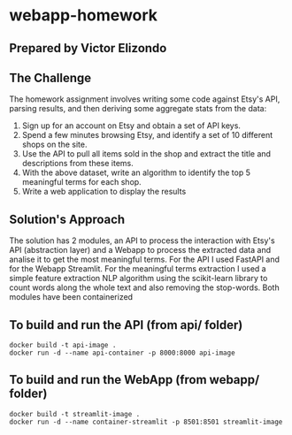 # webapp-homework
## Prepared by Victor Elizondo 

## The Challenge
The homework assignment involves writing some code against Etsy's API, parsing results, and then deriving some aggregate stats from the data:
1. Sign up for an account on Etsy and obtain a set of API keys.
2. Spend a few minutes browsing Etsy, and identify a set of 10 different shops on the site.
3. Use the API to pull all items sold in the shop and extract the title and descriptions from these items.
4. With the above dataset, write an algorithm to identify the top 5 meaningful terms for each shop.
5. Write a web application to display the results

## Solution's Approach
The solution has 2 modules, an API to process the interaction with Etsy's API (abstraction layer) and a Webapp to process the extracted data and analise it to get the most meaningful terms.
For the API I used FastAPI and for the Webapp Streamlit.
For the meaningful terms extraction I used a simple feature extraction NLP algorithm using the scikit-learn library to count words along the whole text and also removing the stop-words.
Both modules have been containerized

## To build and run the API (from api/ folder)
    docker build -t api-image .     
    docker run -d --name api-container -p 8000:8000 api-image

## To build and run the WebApp (from webapp/ folder)
    docker build -t streamlit-image .    
    docker run -d --name container-streamlit -p 8501:8501 streamlit-image
